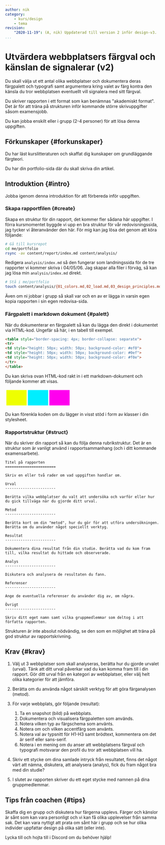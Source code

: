 ```yaml
---
author: nik
category:
    - kurs/design
    - tema
revision:
    "2020-11-19": (A, nik) Uppdaterad till version 2 inför design-v3.
...
```

Utvärdera webbplatsers färgval och känslan de signalerar (v2)
===================================

Du skall välja ut ett antal olika webbplatser och dokumentera deras färgpalett och typografi samt argumentera kring valet av färg kontra den känsla du tror webbplatsen eventuellt vill signalera med sitt färgval.

Du skriver rapporten i ett format som kan benämnas "akademiskt format". Det är för att träna på strukturen inför kommande större skrivuppgifter såsom examensjobb.

Du kan jobba enskilt eller i grupp (2-4 personer) för att lösa denna uppgiften.

<!--more-->



Förkunskaper {#forkunskaper}
-----------------------

Du har läst kurslitteraturen och skaffat dig kunskaper om grundläggande färgteori.

Du har din portfolio-sida där du skall skriva din artikel.



Introduktion {#intro}
-----------------------

Jobba igenom denna introduktion för att förbereda inför uppgiften.



### Skapa rapportfilen {#create}

Skapa en struktur för din rapport, det kommer fler sådana här uppgifter. I förra kursmomentet byggde vi upp en bra struktur för vår redovisningssida, jag tycker vi återanvänder den här. För mig kan jag lösa det genom att köra följande:

```bash
# Gå till kursrepot
cd me/portfolio
rsync -av content/report/index.md content/analysis/
```

Redigera `analysis/index.md` så den fungerar som landningssida för de tre rapporter vi kommer skriva i 04/05/06. Jag skapar alla filer i förväg, så kan jag lösa min `analysis/index.md` direkt.

```bash
# Stå i me/portfolio
touch content/analysis/{01_colors.md,02_load.md,03_design_principles.md}
```

Även om ni jobbar i grupp så skall var och en av er lägga in varsin egen kopia rapporten i sin egen redovisa-sida.

### Färgpalett i markdown dokument {#palett}

När du dokumenterar en färgpalett så kan du lägga den direkt i dokumentet via HTML-kod. Ungefär så här, i en tabell till exempel.

```html
<table style="border-spacing: 4px; border-collapse: separate">
<tr>
<td style="height: 50px; width: 50px; background-color: #ef0">
<td style="height: 50px; width: 50px; background-color: #0ef">
<td style="height: 50px; width: 50px; background-color: #f0e">
</tr>
</table>
```

Du kan skriva ovan HTML-kod rakt in i ett markdown-dokument och följande kommer att visas.

<table style="border-spacing: 4px; border-collapse: separate">
<tr>
<td style="height: 50px; width: 50px; background-color: #ef0">
<td style="height: 50px; width: 50px; background-color: #0ef">
<td style="height: 50px; width: 50px; background-color: #f0e">
</tr>
</table>

Du kan förenkla koden om du lägger in visst stöd i form av klasser i din stylesheet.



### Rapportstruktur {#struct}

När du skriver din rapport så kan du följa denna rubrikstruktur. Det är en struktur som är vanligt använd i rapportsammanhang (och i ditt kommande examensarbete).

```text
Titel på rapporten
=======================

Skriv en eller två rader om vad uppgiften handlar om.

Urval
-----------------------

Berätta vilka webbplatser du valt att undersöka och varför eller hur du gick tillväga när du gjorde ditt urval.

Metod
-----------------------

Berätta kort om din "metod", hur du gör för att utföra undersökningen. Berätta om du använder något speciellt verktyg.

Resultat
-----------------------

Dokumentera dina resultat från din studie. Berätta vad du kom fram till, vilka resultat du hittade och observerade.

Analys
-----------------------

Diskutera och analysera de resultaten du fann.

Referenser
-----------------------

Ange de eventuella referenser du använder dig av, om några.

Övrigt
-----------------------

Skriv ditt eget namn samt vilka gruppmedlemmar som deltog i att författa rapporten.
```

Strukturen är inte absolut nödvändig, se den som en möjlighet att träna på god struktur av rapportskrivning.



Krav {#krav}
-----------------------

1. Välj ut 3 webbplatser som skall analyseras, berätta hur du gjorde urvalet (urval). Tänk att ditt urval påverkar vad du kan komma fram till i din rapport. Gör ditt urval från en kategori av webbplatser, eller välj helt olika kategorier för att jämföra. 

1. Berätta om du använda något särskilt verktyg för att göra färganalysen (metod).

1. För varje webbplats, gör följande (resultat):
    1. Ta en snapshot (bild) på webbplats.
    1. Dokumentera och visualisera färgpaletten som används.
    1. Notera vilken typ av färgschema som använts.
    1. Notera om och vilken accentfärg som använts.
    1. Notera val av typsnitt för H1-H3 samt brödtext, kommentera om det är serif eller sans-serif.
    1. Notera i en mening om du anser att webbplatsens färgval och typografi motsvarar den profil du tror att webbplatsen vill ha.

1. Skriv ett stycke om dina samlade intryck från resultatet, finns det något värt att nämna, diskutera, att analysera (analys), fick du fram något bra med din studie?

1. I slutet av rapporten skriver du ett eget stycke med namnen på dina gruppmedlemmar.



Tips från coachen {#tips}
-----------------------

Skaffa dig en grupp och diskutera hur färgerna upplevs. Färger och känslor är sånt som kan vara personligt och vi kan få olika upplevelser från samma sak. Det kan vara nyttigt att prata om sånt här i grupp och se hur olika individer uppfattar design på olika sätt (eller inte).

Lycka till och hojta till i Discord om du behöver hjälp!
